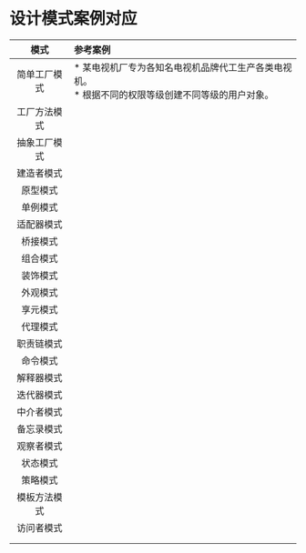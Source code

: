 # 设计模式案例对应

|     模式     | 参考案例                                                     |
| :----------: | :----------------------------------------------------------- |
| 简单工厂模式 | * 某电视机厂专为各知名电视机品牌代工生产各类电视机。<br/>* 根据不同的权限等级创建不同等级的用户对象。 |
| 工厂方法模式 |                                                              |
| 抽象工厂模式 |                                                              |
|  建造者模式  |                                                              |
|   原型模式   |                                                              |
|   单例模式   |                                                              |
|  适配器模式  |                                                              |
|   桥接模式   |                                                              |
|   组合模式   |                                                              |
|   装饰模式   |                                                              |
|   外观模式   |                                                              |
|   享元模式   |                                                              |
|   代理模式   |                                                              |
|  职责链模式  |                                                              |
|   命令模式   |                                                              |
|  解释器模式  |                                                              |
|  迭代器模式  |                                                              |
|  中介者模式  |                                                              |
|  备忘录模式  |                                                              |
|  观察者模式  |                                                              |
|   状态模式   |                                                              |
|   策略模式   |                                                              |
| 模板方法模式 |                                                              |
|  访问者模式  |                                                              |
|              |                                                              |
|              |                                                              |

